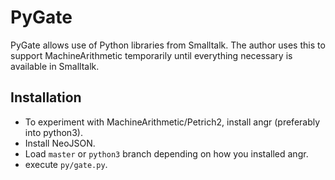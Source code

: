 # PyGate
PyGate allows use of Python libraries from Smalltalk.
The author uses this to support MachineArithmetic temporarily until
everything necessary is available in Smalltalk.

## Installation
- To experiment with MachineArithmetic/Petrich2, install angr (preferably into python3).
- Install NeoJSON.
- Load `master` or `python3` branch depending on how you installed angr.
- execute `py/gate.py`.
